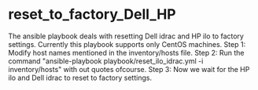 # reset_to_factory_Dell_HP
The ansible playbook deals with resetting Dell idrac and HP ilo to factory settings.
Currently this playbook supports only CentOS machines.
Step 1: Modify host names mentioned in the inventory/hosts file.
Step 2: Run the command "ansible-playbook playbook/reset_ilo_idrac.yml -i inventory/hosts" with out quotes ofcourse.
Step 3: Now we wait for the HP ilo and Dell idrac to reset to factory settings.
